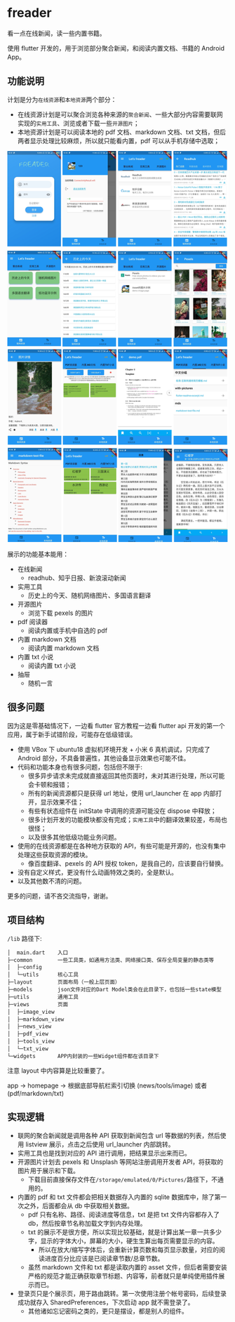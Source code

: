 # freader

看一点在线新闻，读一些内置书籍。

使用 flutter 开发的，用于浏览部分聚合新闻，和阅读内置文档、书籍的 Android App。

## 功能说明

计划是分为`在线资源`和`本地资源`两个部分：

- 在线资源计划是可以聚合浏览各种来源的`聚合新闻`、一些大部分内容需要联网实现的`实用工具`、浏览或者下载一些`开源图片`；
- 本地资源计划是可以阅读本地的 pdf 文档、markdown 文档、txt 文档，但后两者显示处理比较麻烦，所以就只能看内置，pdf 可以从手机存储中选取；

![screenshot-freader](_screenshots/screenshot-freader.jpg)

展示的功能基本能用：

- 在线新闻
  - readhub、知乎日报、新浪滚动新闻
- 实用工具
  - 历史上的今天、随机网络图片、多国语言翻译
- 开源图片
  - 浏览下载 pexels 的图片
- pdf 阅读器
  - 阅读内置或手机中自选的 pdf
- 内置 markdown 文档
  - 阅读内置 markdown 文档
- 内置 txt 小说
  - 阅读内置 txt 小说
- 抽屉
  - 随机一言

## 很多问题

因为这是零基础情况下，一边看 flutter 官方教程一边看 flutter api 开发的第一个应用，属于新手试错阶段，可能存在低级错误。

- 使用 VBox 下 ubuntu18 虚拟机环境开发 + 小米 6 真机调试，只完成了 Android 部分，不具备普遍性，其他设备显示效果也可能不佳。
- 代码和功能本身也有很多问题，包括但不限于:
  - 很多异步请求未完成就直接返回其他页面时，未对其进行处理，所以可能会卡顿和报错；
  - 所有的新闻资源都只是获得 url 地址，使用 url_launcher 在 app 内部打开，显示效果不佳；
  - 有些有状态组件在 initState 中调用的资源可能没在 dispose 中释放；
  - 很多计划开发的功能模块都没有完成；`实用工具`中的翻译效果较差，布局也很怪；
  - 以及很多其他低级功能业务问题。
- 使用的在线资源都是在各种地方获取的 API，有些可能是开源的，也没有集中处理这些获取资源的模块。
  - 像百度翻译、pexels 的 API 授权 token，是我自己的，应该要自行替换。
- 没有自定义样式，更没有什么动画特效之类的，全是默认。
- 以及其他数不清的问题。

更多的问题，请不吝交流指导，谢谢。

## 项目结构

`/lib` 路径下:

```txt
│  main.dart    入口
├─common        一些工具类，如通用方法类、网络接口类、保存全局变量的静态类等
│  ├─config
│  └─utils      核心工具
├─layout        页面布局（一般上层页面）
├─models        json文件对应的Dart Model类会在此目录下，也包括一些state模型
├─utils         通用工具
├─views         页面
│  ├─image_view
│  ├─markdown_view
│  ├─news_view
│  ├─pdf_view
│  ├─tools_view
│  └─txt_view
└─widgets       APP内封装的一些Widget组件都在该目录下
```

注意 layout 中内容算是比较重要了。

app -> homepage -> 根据底部导航栏索引切换 (news/tools/image) 或者 (pdf/markdown/txt)

## 实现逻辑

- 联网的聚合新闻就是调用各种 API 获取到新闻包含 url 等数据的列表，然后使用 listview 展示，点击之后使用 url_launcher 内部跳转。
- 实用工具也是找到对应的 API 进行调用，把结果显示出来而已。
- 开源图片计划去 pexels 和 Unsplash 等网站注册调用开发者 API，将获取的图片用于展示和下载。
  - 下载目前直接保存文件在`/storage/emulated/0/Pictures/`路径下，不通用的。
- 内置的 pdf 和 txt 文件都会把相关数据存入内置的 sqlite 数据库中，除了第一次之外，后面都会从 db 中获取相关数据。
  - pdf 只有名称、路径、阅读进度等信息，txt 是把 txt 文件内容都存入了 db，然后按章节名称加载文字到内存处理。
  - txt 的展示不是很方便，所以实现比较基础，就是计算出某一章一共多少字，显示的字体大小，屏幕的大小，硬生生算出每页需要显示的内容。
    - 所以在放大/缩写字体后，会重新计算页数和每页显示数量，对应的阅读进度百分比应该是已阅读章节数/总章节数。
  - 虽然 markdown 文件和 txt 都是读取内置的 asset 文件，但后者需要安装严格的规范才能正确获取章节标题、内容等，前者就只是单纯使用插件展示而已。
- 登录页只是个展示页，用于路由跳转。第一次使用注册个帐号密码，后续登录成功就存入 SharedPreferences，下次启动 app 就不需登录了。
  - 其他诸如忘记密码之类的，更只是摆设，都是别人的组件。
